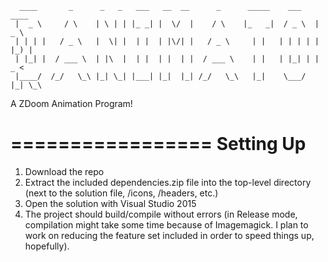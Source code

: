 

      ____       _      _   _   ___   __  __      _      _____    ___    ____  
     |  _ \     / \    | \ | | |_ _| |  \/  |    / \    |_   _|  / _ \  |  _ \ 
     | | | |   / _ \   |  \| |  | |  | |\/| |   / _ \     | |   | | | | | |_) |
     | |_| |  / ___ \  | |\  |  | |  | |  | |  / ___ \    | |   | |_| | |  _ < 
     |____/  /_/   \_\ |_| \_| |___| |_|  |_| /_/   \_\   |_|    \___/  |_| \_\
                                                                               

A ZDoom Animation Program!


=================
Setting Up
=================

1. Download the repo
2. Extract the included dependencies.zip file into the top-level directory
(next to the solution file, /icons, /headers, etc.)
3. Open the solution with Visual Studio 2015
4. The project should build/compile without errors (in Release mode, compilation
might take some time because of Imagemagick. I plan to work on reducing the
feature set included in order to speed things up, hopefully).
